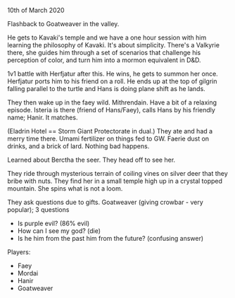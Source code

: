 10th of March 2020

Flashback to Goatweaver in the valley.

He gets to Kavaki's temple and we have a one hour session with him learning the philosophy of Kavaki. It's about simplicity.
There's a Valkyrie there, she guides him through a set of scenarios that challenge his perception of color, and turn him into a mormon equivalent in D&D.

1v1 battle with Herfjatur after this. He wins, he gets to summon her once.
Herfjatur ports him to his friend on a roll. He ends up at the top of gilgrin falling parallel to the turtle and Hans is doing plane shift as he lands.

They then wake up in the faey wild. Mithrendain.
Have a bit of a relaxing episode.
Isteria is there (friend of Hans/Faey), calls Hans by his friendly name; Hanir. It matches.

(Eladrin Hotel == Storm Giant Protectorate in dual.)
They ate and had a merry time there. Umami fertilizer on things fed to GW. Faerie dust on drinks, and a brick of lard. Nothing bad happens.

Learned about Berctha the seer. They head off to see her.

They ride through mysterious terrain of coiling vines on silver deer that they bribe with nuts.
They find her in a small temple high up in a crystal topped mountain. She spins what is not a loom.

They ask questions due to gifts.
Goatweaver (giving crowbar - very popular); 3 questions
- Is purple evil? (86% evil)
- How can I see my god? (die)
- Is he him from the past him from the future? (confusing answer)

Players:
- Faey
- Mordai
- Hanir
- Goatweaver
